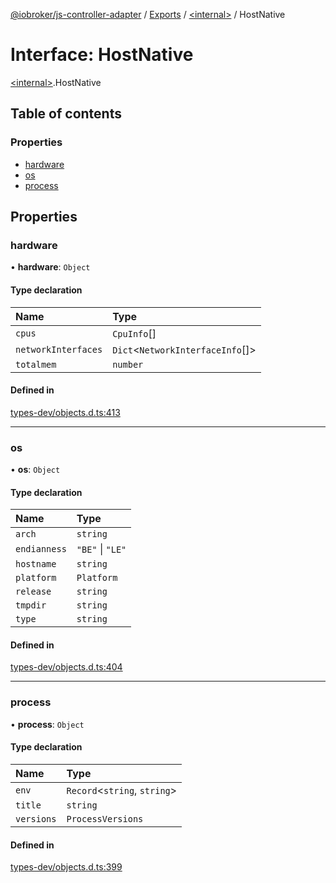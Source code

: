 [@iobroker/js-controller-adapter](../README.md) / [Exports](../modules.md) / [\<internal\>](../modules/internal_.md) / HostNative

# Interface: HostNative

[\<internal\>](../modules/internal_.md).HostNative

## Table of contents

### Properties

- [hardware](internal_.HostNative.md#hardware)
- [os](internal_.HostNative.md#os)
- [process](internal_.HostNative.md#process)

## Properties

### hardware

• **hardware**: `Object`

#### Type declaration

| Name | Type |
| :------ | :------ |
| `cpus` | `CpuInfo`[] |
| `networkInterfaces` | `Dict`\<`NetworkInterfaceInfo`[]\> |
| `totalmem` | `number` |

#### Defined in

[types-dev/objects.d.ts:413](https://github.com/ioBroker/ioBroker.js-controller/blob/30d8305f/packages/types-dev/objects.d.ts#L413)

___

### os

• **os**: `Object`

#### Type declaration

| Name | Type |
| :------ | :------ |
| `arch` | `string` |
| `endianness` | ``"BE"`` \| ``"LE"`` |
| `hostname` | `string` |
| `platform` | `Platform` |
| `release` | `string` |
| `tmpdir` | `string` |
| `type` | `string` |

#### Defined in

[types-dev/objects.d.ts:404](https://github.com/ioBroker/ioBroker.js-controller/blob/30d8305f/packages/types-dev/objects.d.ts#L404)

___

### process

• **process**: `Object`

#### Type declaration

| Name | Type |
| :------ | :------ |
| `env` | `Record`\<`string`, `string`\> |
| `title` | `string` |
| `versions` | `ProcessVersions` |

#### Defined in

[types-dev/objects.d.ts:399](https://github.com/ioBroker/ioBroker.js-controller/blob/30d8305f/packages/types-dev/objects.d.ts#L399)
